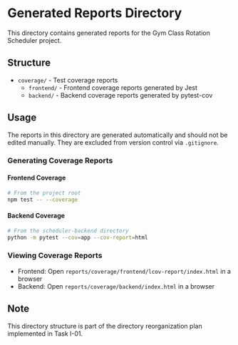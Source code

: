 # Generated Reports Directory

This directory contains generated reports for the Gym Class Rotation Scheduler project.

## Structure

- `coverage/` - Test coverage reports
  - `frontend/` - Frontend coverage reports generated by Jest
  - `backend/` - Backend coverage reports generated by pytest-cov

## Usage

The reports in this directory are generated automatically and should not be edited manually. They are excluded from version control via `.gitignore`.

### Generating Coverage Reports

#### Frontend Coverage
```bash
# From the project root
npm test -- --coverage
```

#### Backend Coverage
```bash
# From the scheduler-backend directory
python -m pytest --cov=app --cov-report=html
```

### Viewing Coverage Reports

- Frontend: Open `reports/coverage/frontend/lcov-report/index.html` in a browser
- Backend: Open `reports/coverage/backend/index.html` in a browser

## Note

This directory structure is part of the directory reorganization plan implemented in Task I-01.
